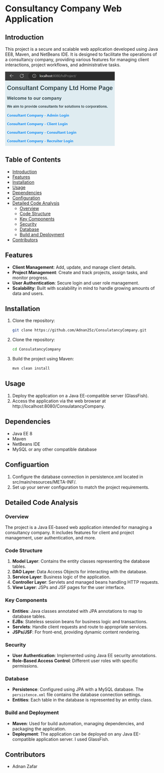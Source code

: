 # Consultancy Company Web Application

## Introduction

This project is a secure and scalable web application developed using Java EE8, Maven, and NetBeans IDE. It is designed to facilitate the operations of a consultancy company, providing various features for managing client interactions, project workflows, and administrative tasks.

![Gameplay Image](image1.png)

## Table of Contents

- [Introduction](#introduction)
- [Features](#features)
- [Installation](#installation)
- [Usage](#usage)
- [Dependencies](#dependencies)
- [Configuration](#configuration)
- [Detailed Code Analysis](#detailed-code-analysis)
  - [Overview](#overview)
  - [Code Structure](#code-structure)
  - [Key Components](#key-components)
  - [Security](#security)
  - [Database](#database)
  - [Build and Deployment](#build-and-deployment)
- [Contributors](#contributors)

## Features

- **Client Management**: Add, update, and manage client details.
- **Project Management**: Create and track projects, assign tasks, and monitor progress.
- **User Authentication**: Secure login and user role management.
- **Scalability**: Built with scalability in mind to handle growing amounts of data and users.

## Installation

1. Clone the repository:
   ```bash
   git clone https://github.com/Adnan25z/ConsulatancyCompany.git
   
2. Clone the repository:
   ```bash
   cd ConsulatancyCompany

3. Build the project using Maven:
   ```bash
   mvn clean install

## Usage
1. Deploy the application on a Java EE-compatible server (GlassFish).
2. Access the application via the web browser at http://localhost:8080/ConsulatancyCompany.

## Dependencies
- Java EE 8
- Maven
- NetBeans IDE
- MySQL or any other compatible database

## Configuartion
1. Configure the database connection in persistence.xml located in src/main/resources/META-INF/.
2. Set up your server configuration to match the project requirements.

## Detailed Code Analysis

### Overview

The project is a Java EE-based web application intended for managing a consultancy company. It includes features for client and project management, user authentication, and more.

### Code Structure

1. **Model Layer**: Contains the entity classes representing the database tables.
2. **DAO Layer**: Data Access Objects for interacting with the database.
3. **Service Layer**: Business logic of the application.
4. **Controller Layer**: Servlets and managed beans handling HTTP requests.
5. **View Layer**: JSPs and JSF pages for the user interface.

### Key Components

- **Entities**: Java classes annotated with JPA annotations to map to database tables.
- **EJBs**: Stateless session beans for business logic and transactions.
- **Servlets**: Handle client requests and route to appropriate services.
- **JSPs/JSF**: For front-end, providing dynamic content rendering.

### Security

- **User Authentication**: Implemented using Java EE security annotations.
- **Role-Based Access Control**: Different user roles with specific permissions.

### Database

- **Persistence**: Configured using JPA with a MySQL database. The `persistence.xml` file contains the database connection settings.
- **Entities**: Each table in the database is represented by an entity class.

### Build and Deployment

- **Maven**: Used for build automation, managing dependencies, and packaging the application.
- **Deployment**: The application can be deployed on any Java EE-compatible application server. I used GlassFish.

## Contributors
- Adnan Zafar





